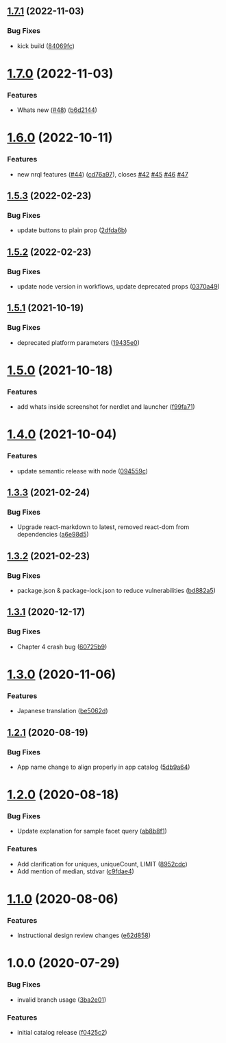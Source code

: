 ## [1.7.1](https://github.com/newrelic/nr1-learn-nrql/compare/v1.7.0...v1.7.1) (2022-11-03)


### Bug Fixes

* kick build ([84069fc](https://github.com/newrelic/nr1-learn-nrql/commit/84069fc7a9b021d157d43ac1aeb0205a40c83dff))

# [1.7.0](https://github.com/newrelic/nr1-learn-nrql/compare/v1.6.0...v1.7.0) (2022-11-03)


### Features

* Whats new ([#48](https://github.com/newrelic/nr1-learn-nrql/issues/48)) ([b6d2144](https://github.com/newrelic/nr1-learn-nrql/commit/b6d214476523d300aeb928c0d4fd74212f485376))

# [1.6.0](https://github.com/newrelic/nr1-learn-nrql/compare/v1.5.3...v1.6.0) (2022-10-11)


### Features

* new nrql features ([#44](https://github.com/newrelic/nr1-learn-nrql/issues/44)) ([cd76a97](https://github.com/newrelic/nr1-learn-nrql/commit/cd76a977bc29a7b4655902579b9b91a310c37478)), closes [#42](https://github.com/newrelic/nr1-learn-nrql/issues/42) [#45](https://github.com/newrelic/nr1-learn-nrql/issues/45) [#46](https://github.com/newrelic/nr1-learn-nrql/issues/46) [#47](https://github.com/newrelic/nr1-learn-nrql/issues/47)

## [1.5.3](https://github.com/newrelic/nr1-learn-nrql/compare/v1.5.2...v1.5.3) (2022-02-23)


### Bug Fixes

* update buttons to plain prop ([2dfda6b](https://github.com/newrelic/nr1-learn-nrql/commit/2dfda6bc190a5862d1666921eda3f6b179f9cd26))

## [1.5.2](https://github.com/newrelic/nr1-learn-nrql/compare/v1.5.1...v1.5.2) (2022-02-23)


### Bug Fixes

* update node version in workflows, update deprecated props ([0370a49](https://github.com/newrelic/nr1-learn-nrql/commit/0370a494cfd3005bfdbeb872ffbe9351abcb56de))

## [1.5.1](https://github.com/newrelic/nr1-learn-nrql/compare/v1.5.0...v1.5.1) (2021-10-19)


### Bug Fixes

* deprecated platform parameters ([19435e0](https://github.com/newrelic/nr1-learn-nrql/commit/19435e012e4c03ca43fca9759f2c2bad87285a7c))

# [1.5.0](https://github.com/newrelic/nr1-learn-nrql/compare/v1.4.0...v1.5.0) (2021-10-18)


### Features

* add whats inside screenshot for nerdlet and launcher ([f99fa71](https://github.com/newrelic/nr1-learn-nrql/commit/f99fa71ff8822a5ebb4dc9f8bf004448fa5d0de5))

# [1.4.0](https://github.com/newrelic/nr1-learn-nrql/compare/v1.3.3...v1.4.0) (2021-10-04)


### Features

* update semantic release with node ([094559c](https://github.com/newrelic/nr1-learn-nrql/commit/094559c713b87d0dc9f444bd9623311707685188))

## [1.3.3](https://github.com/newrelic/nr1-learn-nrql/compare/v1.3.2...v1.3.3) (2021-02-24)


### Bug Fixes

* Upgrade react-markdown to latest, removed react-dom from dependencies ([a6e98d5](https://github.com/newrelic/nr1-learn-nrql/commit/a6e98d5829991baa8f3ea6f05d66ab1c78106942))

## [1.3.2](https://github.com/newrelic/nr1-learn-nrql/compare/v1.3.1...v1.3.2) (2021-02-23)


### Bug Fixes

* package.json & package-lock.json to reduce vulnerabilities ([bd882a5](https://github.com/newrelic/nr1-learn-nrql/commit/bd882a526e2bbebc1c97e1b9ff466b35fcc3e283))

## [1.3.1](https://github.com/newrelic/nr1-learn-nrql/compare/v1.3.0...v1.3.1) (2020-12-17)


### Bug Fixes

* Chapter 4 crash bug ([60725b9](https://github.com/newrelic/nr1-learn-nrql/commit/60725b976aba48f7e88f55022db965c75ed06f67))

# [1.3.0](https://github.com/newrelic/nr1-learn-nrql/compare/v1.2.1...v1.3.0) (2020-11-06)


### Features

* Japanese translation ([be5062d](https://github.com/newrelic/nr1-learn-nrql/commit/be5062dcb10a363e1ad89e0f9bd27d8c60acded7))

## [1.2.1](https://github.com/newrelic/nr1-learn-nrql/compare/v1.2.0...v1.2.1) (2020-08-19)


### Bug Fixes

* App name change to align properly in app catalog ([5db9a64](https://github.com/newrelic/nr1-learn-nrql/commit/5db9a64a08f673540e086a18c3946b846a872835))

# [1.2.0](https://github.com/newrelic/nr1-learn-nrql/compare/v1.1.0...v1.2.0) (2020-08-18)


### Bug Fixes

* Update explanation for sample facet query ([ab8b8f1](https://github.com/newrelic/nr1-learn-nrql/commit/ab8b8f1a499ea50035d38c6f55947590ee19bcf2))


### Features

* Add clarification for uniques, uniqueCount, LIMIT ([8952cdc](https://github.com/newrelic/nr1-learn-nrql/commit/8952cdc36641408e77aa3e53b57d4ea7baac9da3))
* Add mention of median, stdvar ([c9fdae4](https://github.com/newrelic/nr1-learn-nrql/commit/c9fdae4d54d99eef2c520664c03c7c4d31487336))

# [1.1.0](https://github.com/newrelic/nr1-learn-nrql/compare/v1.0.0...v1.1.0) (2020-08-06)


### Features

* Instructional design review changes ([e62d858](https://github.com/newrelic/nr1-learn-nrql/commit/e62d85851b27f1b74c98af5826e7943216baa852))

# 1.0.0 (2020-07-29)


### Bug Fixes

* invalid branch usage ([3ba2e01](https://github.com/newrelic/nr1-learn-nrql/commit/3ba2e0176e72c16645ca370442e67d3a15801878))


### Features

* initial catalog release ([f0425c2](https://github.com/newrelic/nr1-learn-nrql/commit/f0425c2caffdfdfbcec46a61f49ae3c012d1a1f2))
